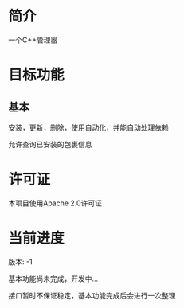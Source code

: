 # 简介
一个C++管理器

# 目标功能
## 基本
安装，更新，删除，使用自动化，并能自动处理依赖

允许查询已安装的包裹信息

# 许可证

本项目使用Apache 2.0许可证

# 当前进度
版本: -1

基本功能尚未完成，开发中...

接口暂时不保证稳定，基本功能完成后会进行一次整理